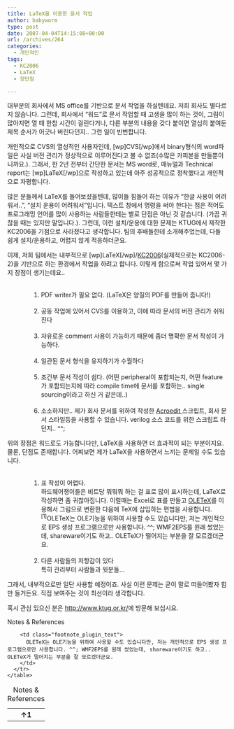 ```yaml
---
title: LaTeX을 이용한 문서 작업
author: babyworm
type: post
date: 2007-04-04T14:15:08+00:00
url: /archives/264
categories:
  - 개인적인
tags:
  - KC2006
  - LaTeX
  - 장단점

---
```

대부분의 회사에서 MS office를 기반으로 문서 작업을 하실텐데요. 저희 회사도 별다르지 않습니다. 그런데, 회사에서 &#8220;워드&#8221;로 문서 작업할 때 고생을 많이 하는 것이, 그림이 많아지면 열 때 한참 시간이 걸린다거나, 다른 부분의 내용을 갖다 붙이면 열심히 붙여둔 제목 순서가 어긋나 버린다던지.. 그런 일이 빈번합니다. 

  


개인적으로 CVS의 열성적인 사용자인데, [wp]CVS[/wp]에서 binary형식의 word파일은 사실 버전 관리가 정상적으로 이루어진다고 볼 수 없죠(수많은 카피본을 만들뿐이니까요.). 그래서, 한 2년 전부터 간단한 문서는 MS word로, 매뉴얼과 Technical report는 [wp]LaTeX[/wp]으로 작성하고 있는데 아주 성공적으로 정착했다고 개인적으로 자평합니다. 

  


많은 분들께서 LaTeX를 들어보셨을텐데, 많이들 힘들어 하는 이유가 &#8220;한글 사용이 어려워서..&#8221;, &#8220;설치 운용이 어려워서&#8221;입니다. 텍스트 창에서 명령을 써야 한다는 점은 적어도 프로그래밍 언어를 많이 사용하는 사람들한테는 별로 단점은 아닌 것 같습니다. (가끔 귀찮을 때는 있지만 말입니다.). 그런데, 이런 설치/운용에 대한 문제는 KTUG에서 제작한 KC2006을 기점으로 사라졌다고 생각합니다. 팀의 후배들한테 소개해주었는데, 다들 쉽게 설치/운용하고, 어렵지 않게 적응하더군요. 

  


이제, 저희 팀에서는 내부적으로 [wp]LaTeX[/wp]/<A href="http://faq.ktug.or.kr/faq/KTUGCollection2006" target=_blank>KC2006</A>(실제적으로는 KC2006-2)을 기반으로 하는 환경에서 작업을 하려고 합니다. 이렇게 함으로써 작업 있어서 몇 가지 장점이 생기는데요.. 

  


<OL style="MARGIN-LEFT: 40pt">
  <br /> 
  
  <LI>
    PDF writer가 필요 없다. (LaTeX은 양질의 PDF를 만들어 줍니다!)
  </LI>
  <br /> 
  
  <LI>
    공동 작업에 있어서 CVS를 이용하고, 이에 따라 문서의 버전 관리가 쉬워진다
  </LI>
  <br /> 
  
  <LI>
    자유로운 comment 사용이 가능하기 때문에 좀더 명확한 문서 작성이 가능하다.
  </LI>
  <br /> 
  
  <LI>
    일관된 문서 형식을 유지하기가 수월하다
  </LI>
  <br /> 
  
  <LI>
    조건부 문서 작성이 쉽다. (어떤 peripheral이 포함되는지, 어떤 feature가 포함되는지에 따라 compile time에 문서를 포함하는.. single sourcing이라고 하신 거 같은데..)
  </LI>
  <br /> 
  
  <LI>
    소소하지만.. 제가 회사 문서를 위하여 작성한 <A href="http://www.acrosoft.pe.kr/" target=_blank>Acroedit </A>스크립트, 회사 문서 스타일등을 사용할 수 있습니다. verilog 소스 코드를 위한 스크립트 라던지.. ^^;
  </LI>
</OL>

  


위의 장점은 워드로도 가능합니다만, LaTeX을 사용하면 더 효과적이 되는 부분이지요. 물론, 단점도 존재합니다. 어찌보면 제가 LaTeX을 사용하면서 느끼는 문제일 수도 있습니다. 

  


<OL style="MARGIN-LEFT: 40pt">
  <br /> 
  
  <LI>
    표 작성이 어렵다. <br />하드웨어쟁이들은 비트당 뭐뭐뭐 하는 걸 표로 많이 표시하는데, LaTeX로 작성하면 좀 귀찮아집니다. 이럴때는 Excel로 표를 만들고 <A href="http://faq.ktug.or.kr/faq/OLETeX" target=_blank>OLETeX</A>를 이용해서 그림으로 변환한 다음에 TeX에 삽입하는 편법을 사용합니다. <span class="footnote_referrer"><a role="button" tabindex="0" onclick="footnote_moveToReference_264_177('footnote_plugin_reference_264_177_1');" onkeypress="footnote_moveToReference_264_177('footnote_plugin_reference_264_177_1');" ><sup id="footnote_plugin_tooltip_264_177_1" class="footnote_plugin_tooltip_text">[1]</sup></a><span id="footnote_plugin_tooltip_text_264_177_1" class="footnote_tooltip">OLETeX는 OLE기능을 위하여 사용할 수도 있습니다만, 저는 개인적으로 EPS 생성 프로그램으로만 사용합니다. ^^; WMF2EPS를 원래 썼었는데, shareware이기도 하고.. OLETeX가 떨어지는 부분을 잘 모르겠더군요. </span></span>
  </LI>
  <br /> 
  
  <LI>
    다른 사람들의 저항감이 있다<br />특히 관리부터 사람들과 윗분들…
  </LI>
</OL>

  


그래서, 내부적으로만 일단 사용할 예정이죠. 사실 이런 문제는 굳이 말로 떠들어봤자 힘만 들거든요. 직접 보여주는 것이 최선이라 생각합니다. 

  


혹시 관심 있으신 분은 <http://www.ktug.or.kr/>에 방문해 보십시요. 

<div class="speaker-mute footnotes_reference_container">
  <div class="footnote_container_prepare">
    <p>
      <span role="button" tabindex="0" class="footnote_reference_container_label pointer" onclick="footnote_expand_collapse_reference_container_264_177();">Notes & References</span><span role="button" tabindex="0" class="footnote_reference_container_collapse_button" style="display: none;" onclick="footnote_expand_collapse_reference_container_264_177();">[<a id="footnote_reference_container_collapse_button_264_177">+</a>]</span>
    </p>
  </div>
  
  <div id="footnote_references_container_264_177" style="">
    <table class="footnotes_table footnote-reference-container">
      <caption class="accessibility">Notes & References</caption> <tr class="footnotes_plugin_reference_row">
        <th scope="row" class="footnote_plugin_index_combi pointer"  onclick="footnote_moveToAnchor_264_177('footnote_plugin_tooltip_264_177_1');">
          <a id="footnote_plugin_reference_264_177_1" class="footnote_backlink"><span class="footnote_index_arrow">&#8593;</span>1</a>
        </th>
        
        <td class="footnote_plugin_text">
          OLETeX는 OLE기능을 위하여 사용할 수도 있습니다만, 저는 개인적으로 EPS 생성 프로그램으로만 사용합니다. ^^; WMF2EPS를 원래 썼었는데, shareware이기도 하고.. OLETeX가 떨어지는 부분을 잘 모르겠더군요.
        </td>
      </tr>
    </table>
  </div>
</div>